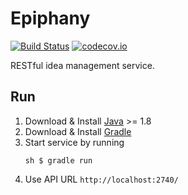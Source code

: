# Epiphany

[![Build Status](https://travis-ci.org/el-bombillo/epiphany.svg)](https://travis-ci.org/el-bombillo/epiphany)
[![codecov.io](https://codecov.io/github/el-bombillo/epiphany/coverage.svg?branch=master)](https://codecov.io/github/el-bombillo/epiphany?branch=master)

RESTful idea management service. 

## Run

1. Download & Install [Java](http://www.oracle.com/technetwork/java/javase/downloads/) >= 1.8
2. Download & Install [Gradle](http://gradle.org/)
3. Start service by running 
   ```
   sh $ gradle run
   ```
4. Use API URL `http://localhost:2740/`